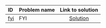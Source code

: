| ID | Problem name | Link to solution |
|:---|:---|:---:|
| [fyi](https://open.kattis.com/problems/fyi) | FYI | [Solution](https://github.com/versenyi98/kattis-solutions/tree/main/solutions/fyi)|
